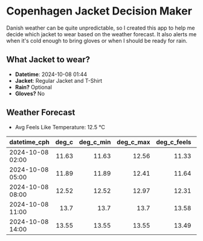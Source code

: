
# Copenhagen Jacket Decision Maker

Danish weather can be quite unpredictable, so I created this app to help me decide which jacket to wear based on the weather forecast. 
It also alerts me when it's cold enough to bring gloves or when I should be ready for rain.

## What Jacket to wear?

- **Datetime**: 2024-10-08 01:44
- **Jacket**: Regular Jacket and T-Shirt
- **Rain?** Optional
- **Gloves?** No

## Weather Forecast
- Avg Feels Like Temperature: 12.5 °C

| datetime_cph     |   deg_c |   deg_c_min |   deg_c_max |   deg_c_feels | weather   | wind   | rain   |
|:-----------------|--------:|------------:|------------:|--------------:|:----------|:-------|:-------|
| 2024-10-08 02:00 |   11.63 |       11.63 |       12.56 |         11.33 | Clouds    | Low    | None   |
| 2024-10-08 05:00 |   11.89 |       11.89 |       12.41 |         11.64 | Clouds    | Low    | None   |
| 2024-10-08 08:00 |   12.52 |       12.52 |       12.97 |         12.31 | Clouds    | Low    | None   |
| 2024-10-08 11:00 |   13.7  |       13.7  |       13.7  |         13.58 | Rain      | Medium | Low    |
| 2024-10-08 14:00 |   13.55 |       13.55 |       13.55 |         13.49 | Rain      | High   | Low    |
        